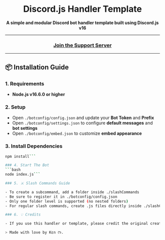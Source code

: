 <div align="center">
  
# Discord.js Handler Template

**A simple and modular Discord bot handler template built using Discord.js v16**

---

### [Join the Support Server](https://discord.gg/YOUR_INVITE_LINK) 

</div>

---

## 📦 Installation Guide

### 1. Requirements
- **Node.js v16.6.0 or higher**

### 2. Setup
- Open `./botconfig/config.json` and update your **Bot Token** and **Prefix**
- Open `./botconfig/settings.json` to configure **default messages** and **bot settings**
- Open `./botconfig/embed.json` to customize **embed appearance**

### 3. Install Dependencies
```bash
npm install```

### 4. Start The Bot
```bash
node index.js```

### 5. ⚔️ Slash Commands Guide

- To create a subcommand, add a folder inside ./slashCommands
- Be sure to register it in ./botconfig/config.json
- Only one folder level is supported (no nested folders)
- For regular slash commands, create .js files directly inside ./slashCommands

### 6. 💡 Credits

- If you use this handler or template, please credit the original creator.

> Made with love by Kɛn ᡣ𐭩.

